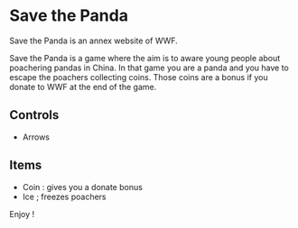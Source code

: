 # Save the Panda

Save the Panda is an annex website of WWF.

Save the Panda is a game where the aim is to aware young people about poachering pandas in China. In that game you are a panda and you have to escape the poachers collecting coins. Those coins are a bonus if you donate to WWF at the end of the game.


## Controls

* Arrows


## Items

* Coin : gives you a donate bonus
* Ice ; freezes poachers


Enjoy !
